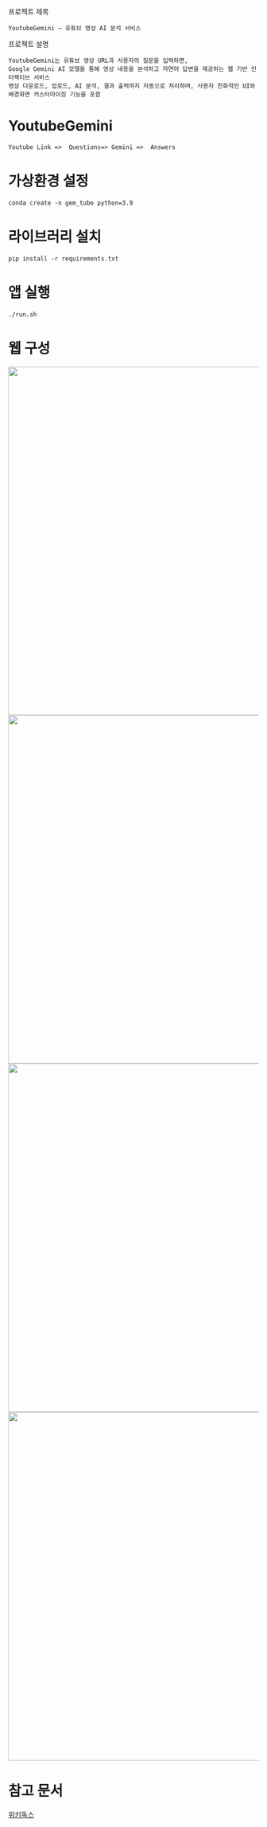 프로젝트 제목
```
YoutubeGemini — 유튜브 영상 AI 분석 서비스
```

프로젝트 설명
```
YoutubeGemini는 유튜브 영상 URL과 사용자의 질문을 입력하면,
Google Gemini AI 모델을 통해 영상 내용을 분석하고 자연어 답변을 제공하는 웹 기반 인터랙티브 서비스
영상 다운로드, 업로드, AI 분석, 결과 출력까지 자동으로 처리하며, 사용자 친화적인 UI와 배경화면 커스터마이징 기능을 포함
```

# YoutubeGemini
```
Youtube Link =>  Questions=> Gemini =>  Answers
```

# 가상환경 설정
```
conda create -n gem_tube python=3.9
```

# 라이브러리 설치
```
pip install -r requirements.txt
```

# 앱 실행
```
./run.sh
```

# 웹 구성
<p align="center">
  <img src="https://github.com/user-attachments/assets/ffbd3e93-bcb7-4f46-8466-545a694ed88a" width="700">
  <img src="https://github.com/user-attachments/assets/3fc20c67-4e21-4ff4-a9ad-9245c3fff5e1" width="700">
  <img src="https://github.com/user-attachments/assets/7c329c53-5910-4551-892a-6294c0d7ecf6" width="700">
  <img src="https://github.com/user-attachments/assets/e5604b42-bb12-4306-a3c4-22a32d4fd327" width="700">
</p>

# 참고 문서
[위키독스](https://wikidocs.net/254713)<br>
